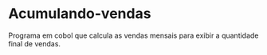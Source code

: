 # Acumulando-vendas
Programa em cobol que calcula as vendas mensais para exibir a quantidade final de vendas. 
